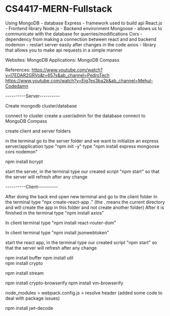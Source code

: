 # CS4417-MERN-Fullstack
Using 
MongoDB - database
Express - framework used to build api
React.js - Frontend library
Node.js - Backend environment
Mongoose - allows us to communicate with the database for querries/modifications
Cors - dependency from making a connection between react and and backend
nodemon - restart server easily after changes in the code
axios - library that allows you to make api requests in a simple manner

Websites: MongoDB
Applications: MongoDB Compass

References:
https://www.youtube.com/watch?v=I7EDAR2GRVo&t=657s&ab_channel=PedroTech
https://www.youtube.com/watch?v=Ejg7es3ba2k&ab_channel=Mehul-Codedamn 

----------Server----------

Create mongodb cluster/database

connect to cluster
    create a user/admin for the database
connect to MongoDB Compass


create client and server folders


in the terminal go to the server folder and we want to initialize an express server/application
    type "npm init -y"
    type "npm install express mongoose cors nodemon"

npm install bcrypt 


start the server, in the terminal type our created script "npm start" so that the server will refresh after any change

----------Client----------

After doing the back end open new terminal and go to the client folder
In the terminal type "npx create-react-app ." (the . means the current directory and will create the app in this folder and not create another folder)
After it is finished in the terminal type "npm install axios"

In client terminal type "npm install react-router-dom"

In client terminal type "npm install jsonwebtoken"

start the react app, in the terminal type our created script "npm start" so that the server will refresh after any change

npm install buffer
npm install util  
npm install crypto

npm install stream  

npm install crypto-browserify
npm install vm-browserify

node_modules > webpack.config.js > resolve header (added some code to deal with package issues)

npm install jwt-decode 
